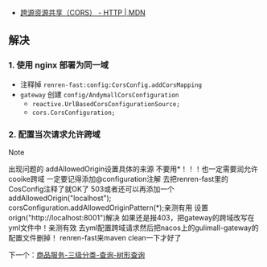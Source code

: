 - [跨源资源共享（CORS） - HTTP | MDN](https://developer.mozilla.org/zh-CN/docs/Web/HTTP/CORS)
## 解决
### 1. 使用 nginx 部署为同一域
- 注释掉 `renren-fast:config:CorsConfig.addCorsMapping`
- `gateway` 创建 `config/AndymallCorsConfiguration`
	- `reactive.UrlBasedCorsConfigurationSource;`
	- `cors.CorsConfiguration;`
### 2. 配置当次请求允许跨域

>[!note]
>出现问题的 addAllowedOrigin设置具体的来源 不要用*！！！也一定需要润允许cooike跨域
>一定要记得添加@configuration注解
>去把renren-fast里的CosConfig注释了就OK了
>503或者还可以再添加一个addAllowedOrigin("localhost");
>corsConfiguration.addAllowedOriginPattern(*);亲测有用
>设置orign("http://localhost:8001")解决
>如果还是报403，把gateway的跨域改写在yml文件中！亲测有效
>去yml配置跨域请求然后把nacos上的gulimall-gateway的配置文件删掉！
>renren-fast来maven clean一下才好了


下一个：[商品服务-三级分类-查询-树形查询](课程&笔记/技术栈/尚硅谷/谷粒商城/步骤与问题/recources/商品服务-三级分类-查询-树形查询.md)